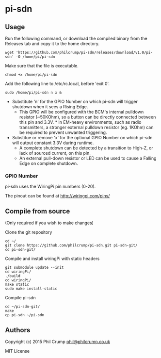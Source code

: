 # pi-sdn

## Usage

Run the following command, or download the compiled binary from the Releases tab and copy it to the home directory.

    wget 'https://github.com/philcrump/pi-sdn/releases/download/v1.0/pi-sdn' -O /home/pi/pi-sdn

Make sure that the file is executable.

    chmod +x /home/pi/pi-sdn

Add the following line to /etc/rc.local, before 'exit 0'.

    sudo /home/pi/pi-sdn n x &

*   Substitute 'n' for the GPIO Number on which pi-sdn will trigger shutdown when it sees a Rising Edge.
    *    This GPIO will be configured with the BCM's internal pulldown resistor (~50KOhm), so a button can be directly connected between this pin and 3.3V.
        *    In EM-heavy environments, such as radio transmitters, a stronger external pulldown resistor (eg. 1KOhm) can be required to prevent unwanted triggering.
*   Substitue or remove 'x' for the optional GPIO Number on which pi-sdn will output constant 3.3V during runtime.
    *    A complete shutdown can be detected by a transition to High-Z, or lack of sourced current, on this pin.
    *    An external pull-down resistor or LED can be used to cause a Falling Edge on complete shutdown.

### GPIO Number

pi-sdn uses the WiringPi pin numbers (0-20).

The pinout can be found at http://wiringpi.com/pins/

## Compile from source

(Only required if you wish to make changes)

Clone the git repository

    cd ~/
    git clone https://github.com/philcrump/pi-sdn.git pi-sdn-git/
    cd pi-sdn-git/

Compile and install wiringPi with static headers

    git submodule update --init
    cd wiringPi/
    ./build
    cd wiringPi/
    make static
    sudo make install-static

Compile pi-sdn

    cd ~/pi-sdn-git/
    make
    cp pi-sdn ~/pi-sdn

## Authors

Copyright (c) 2015 Phil Crump <phil@philcrump.co.uk>

MIT License

